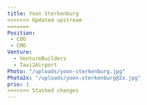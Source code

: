 ```yaml
---
title: Yoon Sterkenburg
<<<<<<< Updated upstream
=======
Position:
 - COO
 - CMO
Venture:
  - VentureBuilders
  - Taxi2Airport
Photo: "/uploads/yoon-sterkenburg.jpg"
Photo2x: "/uploads/yoon-sterkenburg@2x.jpg"
prio: 1
>>>>>>> Stashed changes
---
```


